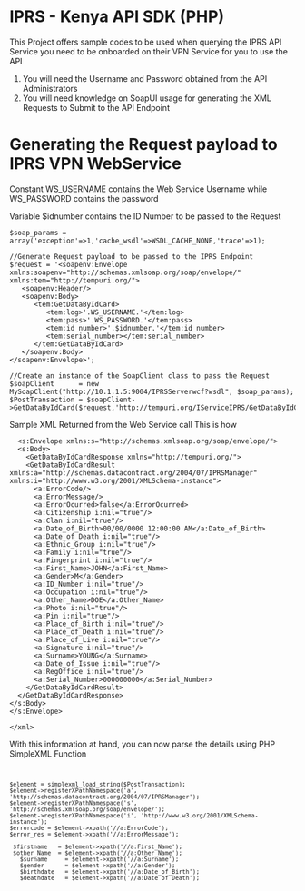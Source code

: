 # IPRS - Kenya API SDK (PHP)
This Project offers sample codes to be used when querying the IPRS API Service 
you need to be onboarded on their VPN Service for you to use the API


1. You will need the Username and Password obtained from the API Administrators
2. You will need knowledge on SoapUI usage for generating the XML Requests to Submit to the API Endpoint
# Generating the Request payload to IPRS VPN WebService
Constant WS_USERNAME contains the Web Service Username while 
WS_PASSWORD contains the password

Variable $idnumber contains the ID Number to be passed to the Request
```
$soap_params = array('exception'=>1,'cache_wsdl'=>WSDL_CACHE_NONE,'trace'=>1);

//Generate Request payload to be passed to the IPRS Endpoint
$request = '<soapenv:Envelope xmlns:soapenv="http://schemas.xmlsoap.org/soap/envelope/" xmlns:tem="http://tempuri.org/">
   <soapenv:Header/>
   <soapenv:Body>
      <tem:GetDataByIdCard> 
         <tem:log>'.WS_USERNAME.'</tem:log>
         <tem:pass>'.WS_PASSWORD.'</tem:pass>
         <tem:id_number>'.$idnumber.'</tem:id_number>
         <tem:serial_number></tem:serial_number>
      </tem:GetDataByIdCard>
   </soapenv:Body>
</soapenv:Envelope>';

//Create an instance of the SoapClient class to pass the Request 
$soapClient      = new MySoapClient("http://10.1.1.5:9004/IPRSServerwcf?wsdl", $soap_params);
$PostTransaction = $soapClient->GetDataByIdCard($request,'http://tempuri.org/IServiceIPRS/GetDataByIdCard');
```
Sample XML Returned from the Web Service call
This is how
```<xml>
  <s:Envelope xmlns:s="http://schemas.xmlsoap.org/soap/envelope/">
  <s:Body>
    <GetDataByIdCardResponse xmlns="http://tempuri.org/">
    <GetDataByIdCardResult xmlns:a="http://schemas.datacontract.org/2004/07/IPRSManager" xmlns:i="http://www.w3.org/2001/XMLSchema-instance">
      <a:ErrorCode/>
      <a:ErrorMessage/>
      <a:ErrorOcurred>false</a:ErrorOcurred>
      <a:Citizenship i:nil="true"/>
      <a:Clan i:nil="true"/>
      <a:Date_of_Birth>00/00/0000 12:00:00 AM</a:Date_of_Birth>
      <a:Date_of_Death i:nil="true"/>
      <a:Ethnic_Group i:nil="true"/>
      <a:Family i:nil="true"/>
      <a:Fingerprint i:nil="true"/>
      <a:First_Name>JOHN</a:First_Name>
      <a:Gender>M</a:Gender>
      <a:ID_Number i:nil="true"/>
      <a:Occupation i:nil="true"/>
      <a:Other_Name>DOE</a:Other_Name>
      <a:Photo i:nil="true"/>
      <a:Pin i:nil="true"/>
      <a:Place_of_Birth i:nil="true"/>
      <a:Place_of_Death i:nil="true"/>
      <a:Place_of_Live i:nil="true"/>
      <a:Signature i:nil="true"/>
      <a:Surname>YOUNG</a:Surname>
      <a:Date_of_Issue i:nil="true"/>
      <a:RegOffice i:nil="true"/>
      <a:Serial_Number>000000000</a:Serial_Number>
    </GetDataByIdCardResult>
  </GetDataByIdCardResponse>
</s:Body>
</s:Envelope>

</xml>
```
With this information at hand, you can now parse the details using PHP SimpleXML Function
<code>
  
    $element = simplexml_load_string($PostTransaction);
    $element->registerXPathNamespace('a', 'http://schemas.datacontract.org/2004/07/IPRSManager');
    $element->registerXPathNamespace('s', 'http://schemas.xmlsoap.org/soap/envelope/');
    $element->registerXPathNamespace('i', 'http://www.w3.org/2001/XMLSchema-instance');
    $errorcode = $element->xpath('//a:ErrorCode');
    $error_res = $element->xpath('//a:ErrorMessage');
    
     $firstname   = $element->xpath('//a:First_Name');
     $other_Name  = $element->xpath('//a:Other_Name');
       $surname     = $element->xpath('//a:Surname');
       $gender      = $element->xpath('//a:Gender');
       $birthdate   = $element->xpath('//a:Date_of_Birth');
       $deathdate   = $element->xpath('//a:Date_of_Death');
</code>

